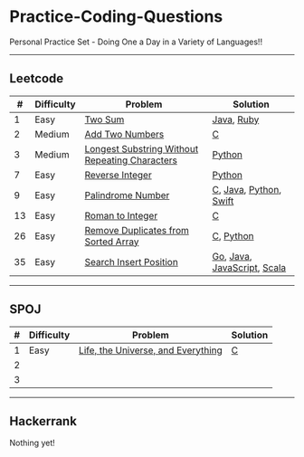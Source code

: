 # Practice-Coding-Questions
Personal Practice Set - Doing One a Day in a Variety of Languages!!

---

## Leetcode

|  # | Difficulty | Problem                                                                            | Solution                                            |
| -- | ---------- | ---------------------------------------------------------------------------------- | --------------------------------------------------- |
| 1  | Easy       | [Two Sum](leetcode/1-Easy-Two-Sum/problem.md)                                      | [Java](leetcode/1-Easy-Two-Sum/answer.java), [Ruby](leetcode/1-Easy-Two-Sum/answer.rb)|
| 2  | Medium     | [Add Two Numbers](leetcode/2-Medium-Add-Two-Numbers/problem.md)                    | [C](leetcode/2-Medium-Add-Two-Numbers/answer.c)     |
| 3  | Medium     | [Longest Substring Without Repeating Characters](leetcode/3-Medium-Longest-Substring-Without-Repeating-Characters/problem.md) | [Python](leetcode/3-Medium-Longest-Substring-Without-Repeating-Characters/answer.py) |
| 7  | Easy       | [Reverse Integer](leetcode/7-Easy-Reverse-Integer/problem.md)                      | [Python](leetcode/7-Easy-Reverse-Integer/answer.py) |
| 9  | Easy       | [Palindrome Number](leetcode/9-Easy-Palindrome-Number/problem.md)                  | [C](leetcode/9-Easy-Palindrome-Number/answer.c), [Java](leetcode/9-Easy-Palindrome-Number/answer.java), [Python](leetcode/9-Easy-Palindrome-Number/answer.py), [Swift](leetcode/9-Easy-Palindrome-Number/answer.swift) |
| 13 | Easy       | [Roman to Integer](leetcode/13-Easy-Roman-To-Integer/problem.md)                   | [C](leetcode/13-Easy-Roman-To-Integer/answer.c)     |
| 26 | Easy       | [Remove Duplicates from Sorted Array](leetcode/26-Easy-Remove-Duplicates-From-Sorted-Array/problem.md) | [C](leetcode/26-Easy-Remove-Duplicates-From-Sorted-Array/answer.c), [Python](leetcode/26-Easy-Remove-Duplicates-From-Sorted-Array/answer.py) |
| 35 | Easy       | [Search Insert Position](leetcode/35-Easy-Search-Insert-Position/problem.md)       |  [Go](leetcode/35-Easy-Search-Insert-Position/answer.go), [Java](leetcode/35-Easy-Search-Insert-Position/answer.java), [JavaScript](leetcode/35-Easy-Search-Insert-Position/answer.js), [Scala](leetcode/35-Easy-Search-Insert-Position/answer.scala) |

---

## SPOJ

|  # | Difficulty | Problem                                                                            | Solution                                            |
| -- | ---------- | ---------------------------------------------------------------------------------- | --------------------------------------------------- |
| 1  | Easy       | [Life, the Universe, and Everything](SPOJ/1-Life-Universe-Everything/problem.md)   | [C](SPOJ/1-Life-Universe-Everything/answer.c)       |
| 2  |            |                                                                                    |                                                     |
| 3  |            |                                                                                    |                                                     |

---

## Hackerrank
Nothing yet!
